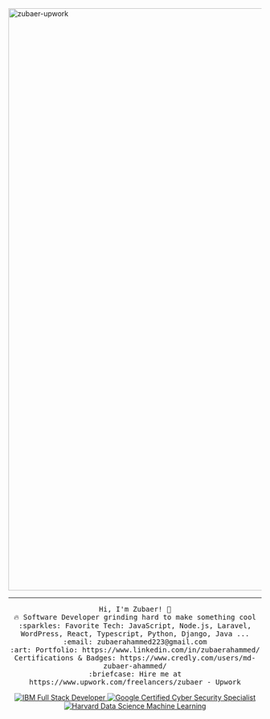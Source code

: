 <img width="1157" alt="zubaer-upwork" src="https://github.com/user-attachments/assets/97aa1994-97bc-4dd0-bb5d-bf853b11a36b" />

 <hr></hr>
<p align="center">
  <samp>
    Hi, I'm Zubaer! 👋 <br>
    🔥 Software Developer grinding hard to make something cool  <br>
    :sparkles: Favorite Tech: JavaScript, Node.js, Laravel, WordPress, React, Typescript, Python, Django, Java ... <br>
    :email:	zubaerahammed223@gmail.com <br>
    :art: Portfolio: https://www.linkedin.com/in/zubaerahammed/ <br>
                Certifications & Badges: https://www.credly.com/users/md-zubaer-ahammed/<br>
  :briefcase: Hire me at https://www.upwork.com/freelancers/zubaer - Upwork <br>


<p align="center">
  <a href="https://www.coursera.org/account/accomplishments/specialization/I0DRTK6PMGKH" target="_blank">
    <img src="https://img.shields.io/badge/IBM%20Full%20Stack%20Developer-%23007A8D?style=for-the-badge&logo=IBM&logoColor=white" alt="IBM Full Stack Developer">
  </a>
  <a href="https://www.coursera.org/account/accomplishments/specialization/JA2C32MYUZ79" target="_blank">
    <img src="https://img.shields.io/badge/Google%20Cyber%20Security%20Specialist-%2300B5E2?style=for-the-badge&logo=google&logoColor=white" alt="Google Certified Cyber Security Specialist">
  </a>
  <a href="https://courses.edx.org/certificates/4c62b3861a58418696d19787a2cca0b7" target="_blank">
    <img src="https://img.shields.io/badge/Harvard%20Data%20Science%20Machine%20Learning-%230C1A5B?style=for-the-badge&logo=harvard&logoColor=white" alt="Harvard Data Science Machine Learning">
  </a>
</p>




  </samp>
</p>
